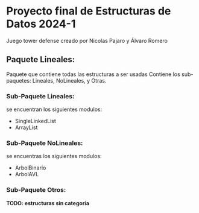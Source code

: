# Proyecto final de Estructuras de Datos 2024-1
Juego tower defense creado por Nicolas Pajaro y Álvaro Romero
## Paquete Lineales:
Paquete que contiene todas las estructuras a ser usadas
Contiene los sub-paquetes: Lineales, NoLineales, y Otras.

### Sub-Paquete Lineales:
se encuentran los siguientes modulos:
* SingleLinkedList
* ArrayList

### Sub-Paquete NoLineales:
se encuentras los siguientes modulos:
* ArbolBinario
* ArbolAVL

### Sub-Paquete Otros:
**TODO: estructuras sin categoria**
